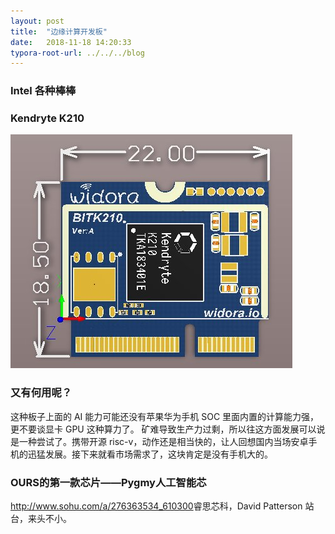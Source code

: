```yaml
---
layout: post
title:  "边缘计算开发板"
date:   2018-11-18 14:20:33
typora-root-url: ../../../blog
---
```

### Intel 各种棒棒

### Kendryte K210
![Image](/images/2018/k210.jpg)

### 又有何用呢？
这种板子上面的 AI 能力可能还没有苹果华为手机 SOC 里面内置的计算能力强，更不要谈显卡 GPU 这种算力了。
矿难导致生产力过剩，所以往这方面发展可以说是一种尝试了。携带开源 risc-v，动作还是相当快的，让人回想国内当场安卓手机的迅猛发展。接下来就看市场需求了，这块肯定是没有手机大的。

### OURS的第一款芯片——Pygmy人工智能芯
<http://www.sohu.com/a/276363534_610300>睿思芯科，David Patterson 站台，来头不小。



